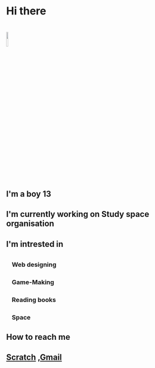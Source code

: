 <h1>  Hi there  <h1>  <img src="https://i.pinimg.com/originals/b9/37/12/b9371273ae94a946e92074d1b9696680.gif"width=10%  height=10%>
<!DOCTYPE html>
<html>


<h2> I'm a boy 13 </h2>

<h2>I'm currently working on Study space organisation </h2>
<h2> I'm intrested in <h2>

<h3>ㅤWeb designing <h3>
<h3>ㅤGame-Making <h3>
<h3>ㅤReading books <h3>
<h3>ㅤSpace <h3>


<h2> How to reach me <h2>

<p1><a href="https://scratch.mit.edu/users/Aveolon/">Scratch</a> ,<a href="www.sachiruvishwaja@gmail.com">Gmail</a>  </p1>  
